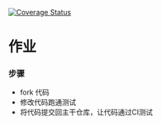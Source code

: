 [![Coverage Status](https://coveralls.io/repos/github/FE-Advanced/homework1/badge.svg)](https://coveralls.io/github/FE-Advanced/homework1)
# 作业

### 步骤

* fork 代码
* 修改代码跑通测试
* 将代码提交回主干仓库，让代码通过CI测试